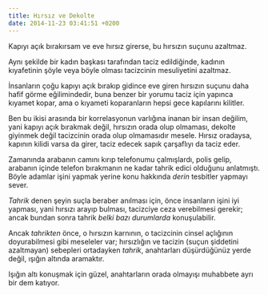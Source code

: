 ```yaml
---
title: Hırsız ve Dekolte
date: 2014-11-23 03:41:51 +0200
---
```


Kapıyı açık bırakırsam ve eve hırsız girerse, bu hırsızın suçunu
azaltmaz.

Aynı şekilde bir kadın başkası tarafından taciz edildiğinde, kadının
kıyafetinin şöyle veya böyle olması tacizcinin mesuliyetini azaltmaz.

İnsanların çoğu kapıyı açık bırakıp gidince eve giren hırsızın suçunu
daha hafif görme eğilimindedir, buna benzer bir yorumu taciz için
yapınca kıyamet kopar, ama o kıyameti koparanların hepsi gece kapılarını
kilitler.

Ben bu ikisi arasında bir korrelasyonun varlığına inanan bir insan
değilim, yani kapıyı açık bırakmak değil, hırsızın orada olup olmaması,
dekolte giyinmek değil tacizcinin orada olup olmamasıdır mesele. Hırsız
oradaysa, kapının kilidi varsa da girer, taciz edecek sapık çarşaflıyı
da taciz eder.

Zamanında arabanın camını kırıp telefonumu çalmışlardı, polis gelip,
arabanın içinde telefon bırakmanın ne kadar tahrik edici olduğunu
anlatmıştı. Böyle adamlar işini yapmak yerine konu hakkında *derin*
tesbitler yapmayı sever.

*Tahrik* denen şeyin suçla beraber anılması için, önce insanların işini
iyi yapması, yani hırsızı arayıp bulması, tacizciye ceza verebilmesi
gerekir; ancak bundan sonra tahrik *belki bazı durumlarda*
konuşulabilir.

Ancak *tahrikten* önce, o hırsızın karnının, o tacizcinin cinsel
açlığının doyurabilmesi gibi meseleler var; hırsızlığın ve tacizin
(suçun şiddetini azaltmayan) sebepleri ortadayken *tahrik*, anahtarları
düşürdüğünüz yerde değil, ışığın altında aramaktır.

Işığın altı konuşmak için güzel, anahtarların orada olmayışı muhabbete
ayrı bir dem katıyor.
